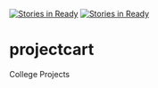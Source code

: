[![Stories in Ready](https://badge.waffle.io/auspi/projectcart.png?label=ready&title=Ready)](https://waffle.io/auspi/projectcart)
[![Stories in Ready](https://badge.waffle.io/auspi/projectcart.png?label=ready&title=Ready)](https://waffle.io/auspi/projectcart)
# projectcart
College Projects
